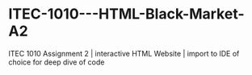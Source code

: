 # ITEC-1010---HTML-Black-Market-A2
ITEC 1010 Assignment 2 | interactive HTML Website | import to IDE of  choice for deep dive of code
